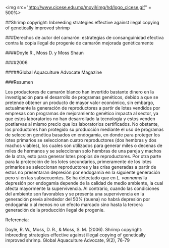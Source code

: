 <img src="http://www.cicese.edu.mx/movil/img/hd/logo_cicese.gif" = 500%>

##Shrimp copyright: Inbreeding strategies effective against ilegal copying of genetically improved shrimp

###Derechos de autor del camarón: estrategias de consanguinidad efectiva contra la copia ilegal de progenie de camarón mejorada genéticamente

####Doyle R., Moss D. y Moss Shaun 

####2006 

#####Global Aquaculture Advocate Magazine 

###Resumen

Los productores de camarón blanco han invertido bastante dinero en la investigación para el desarrollo de programas genéticos, debido a 
que se pretende obtener un producto de mayor valor económico, sin embargo, actualmente la generación de reproductores a partir de lotes 
vendidos por empresas con programas de mejoramiento genético impacta al sector, ya que estos laboratorios no han desarrollado la
tecnología y estos venden postlarvas al mismo precio que los laboratorios certificados. No obstante, los productores han protegido su
producción mediante el uso de programas de selección genética basados en endogamia, en donde para proteger los lotes primarios se 
seleccionan cuatro reproductores (dos hembras y dos machos viables), los cuales son utilizados para generar miles o decenas de miles de
hermanos y se seleccionan solo hembras de una pareja y machos de la otra, esto para generar lotes propios de reproductores. Por otra
parte para la protección de los lotes secundarios, primeramente de los lotes primarios se seleccionan reproductores y las crías generadas
a partir de estos no presentaran depresión por endogamia en la siguiente generación pero si en las subsecuentes. Se ha detectado que en
*L. vannamei* la depresión por endogamia depende de la calidad de medio ambiente, la cual afecta mayormente la supervivencia. Al contrario,
cuando las condiciones del ambiente son favorables y se presenta una supervivencia en la generación previa alrededor del 50% (buena) 
no habrá depresión por endogamia o al menos no un efecto marcado sino hasta la tercera generación de la producción ilegal de progenie. 


Referencia:

Doyle, R. W., Moss, D. R., & Moss, S. M. (2006). Shrimp copyright: inbreeding strategies effective against illegal copying of
genetically improved shrimp. Global Aquaculture Advocate, 9(2), 76-79
